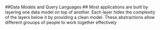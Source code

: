 ##Data Models and Query Languages ##
Most applications are built by layering one data model on top of another. Each layer hides the complexity of the layers below it by providing a clean model. These abstractions allow different grouops of people to work together effectively


